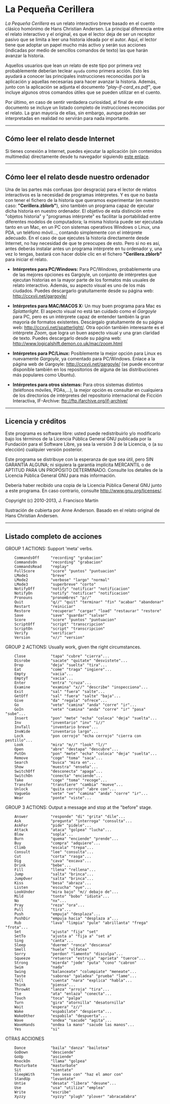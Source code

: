 # La Pequeña Cerillera

*La Pequeña Cerillera* es un relato interactivo breve basado en el cuento clásico homónimo de Hans Christian Andersen. La principal diferencia entre el relato interactivo y el original, es que el lector deja de ser un receptor pasivo que se limita a leer una historia ideada por el autor. Aquí, el lector tiene que adoptar un papel mucho más activo y serán sus acciones (indicadas por medio de sencillos comandos de texto) las que harán avanzar la historia.

Aquellos usuarios que lean un relato de este tipo por primera vez probablemente deberían teclear `ayuda` como primera acción. Esto les ayudará a conocer las principales instrucciones reconocidas por la aplicación y aquellas necesarias para hacer avanzar la historia. Además, junto con la aplicación se adjunta el documento *"play-if-card_es.pdf"*, que incluye algunos otros comandos útiles que se pueden utilizar en el cuento.

Por último, en caso de sentir verdadera curiosidad, al final de este documento se incluye un listado completo de instrucciones reconocidas por el relato. La gran mayoría de ellas, sin embargo, aunque podrán ser interpretadas en realidad no servirán para nada importante.

-------


## Cómo leer el relato desde Internet

Si tienes conexión a Internet, puedes ejecutar la aplicación (sin contenidos multimedia) directamente desde tu navegador siguiendo [este enlace](http://iplayif.com/?story=http%3A//www.caad.es/sites/default/files/descargas/Juegos/Maquina-Z/cerillera.z5).

-------


## Cómo leer el relato desde nuestro ordenador

Una de las partes más confusas (por desgracia) para el lector de relatos interactivos es la necesidad de programas intérpretes. Y es que no basta con tener el fichero de la historia que queramos experimentar (en nuestro caso: **"Cerillera.zblorb"**), sino también un programa capaz de ejecutar dicha historia en nuestro ordenador. El objetivo de esta distinción entre "objetos historia" y "programas intérprete" es facilitar la portabilidad entre diferentes modelos de computadora; la misma historia puede ser ejecutada tanto en un Mac, en un PC con sistemas operativos Windows o Linux, una PDA, un teléfono móvil..., contando simplemente con el intérprete adecuado. En el caso de que ejecutes la historia directamente desde Internet, no hay necesidad de que te preocupes de esto. Pero si no es así, antes deberás instalar antes un programa intérprete en tu ordenador y, una vez lo tengas, bastará con hacer doble clic en el fichero **"Cerillera.zblorb"** para iniciar el relato.

* **Intérpretes para PC/Windows:** Para PC/Windows, probablemente una de las mejores opciones es Gargoyle, un conjunto de intérpretes que ejecutan historias en la mayor parte de los formatos más usuales de relato interactivo. Además, su aspecto visual es uno de los más ciudados. Puedes descargarlo gratuítamente desde su página web: <http://ccxvii.net/gargoyle/>

* **Intérpretes para MAC/MACOS X:** Un muy buen programa para Mac es *Splatterlight*. El aspecto visual no está tan cuidado como el *Gargoyle* para PC, pero es un intérprete capaz de entender también la gran mayoría de formatos existentes. Descárgalo gratuítamente de su página web: <http://ccxvii.net/spatterlight/>. Otra opción también interesante es el intérprete *Zoom*, que logra un buen aspecto visual y una gran claridad de texto. Puedes descargarlo desde su página web: <http://www.logicalshift.demon.co.uk/mac/zoom.html>

* **Intérpretes para PC/Linux:** Posiblemente la mejor opción para Linux es nuevamente *Gargoyle*, ya comentado para PC/Windows. Enlace a la página web de Gargoyle: <http://ccxvii.net/gargoyle/> (se puede encontrar disponible también en los repositorios de alguna de las distribuciones más populares como Ubuntu).

* **Intérpretes para otros sistemas:** Para otros sistemas distintos (teléfonos móviles, PDAs,...), la mejor opción es consultar en cualquiera de los directorios de intérpretes del repositorio internacional de Ficción Interactiva, IF-Archive: <ftp://ftp.ifarchive.org/if-archive/>

-------


## Licencia y créditos

Este programa es software libre: usted puede redistribuirlo y/o modificarlo bajo los términos de la Licencia Pública General GNU publicada por la Fundación para el Software Libre, ya sea la versión 3 de la Licencia, o (a su elección) cualquier versión posterior.

Este programa se distribuye con la esperanza de que sea útil, pero SIN GARANTÍA ALGUNA; ni siquiera la garantía implícita MERCANTIL o de APTITUD PARA UN PROPÓSITO DETERMINADO. Consulte los detalles de la Licencia Pública General GNU para más información.

Debería haber recibido una copia de la Licencia Pública General GNU junto a este programa. En caso contrario, consulte <http://www.gnu.org/licenses/>.

Copyright (c) 2010-2013, J. Francisco Martín

Ilustración de cubierta por Anne Anderson. Basado en el relato original de Hans Christian Andersen.

-------


## Listado completo de acciones

GROUP 1 ACTIONS: Support 'meta' verbs.

		CommandsOff		"recording" "grabacion"
		CommandsOn		"recording" "grabacion"
		CommandsRead	"replay"
		FullScore		"score" "puntos" "puntuacion"
		LMode1			"breve"
		LMode2			"verbose" "largo" "normal"
		LMode3			"superbreve" "corto"
		NotifyOff		"notify" "notificar" "notificacion"
		NotifyOn		"notify" "notificar" "notificacion"
		Pronouns		"pronombres" "p//"
		Quit			"q//" "quit" "terminar" "fin" "acabar" "abandonar"
		Restart			"reiniciar"
		Restore			"recuperar" "cargar" "load" "restaurar" "restore"
		Save			"save" "guardar" "salvar"
		Score			"score" "puntos" "puntuacion"
		ScriptOff		"script" "transcripcion"
		ScriptOn		"script" "transcripcion"
		Verify			"verificar"
		Version			"v//" "version"

GROUP 2 ACTIONS: Usually work, given the right circumstances.

		Close			"tapa" "cubre" "cierra"...
		Disrobe			"sacate" "quitate" "desvistete"...
		Drop			"deja" "suelta" "tira"...
		Eat				"come" "traga" "ingiere"...
		Empty			"vacia"...
		EmptyT			"vacia"...
		Enter			"entra" "cruza"...
		Examine			"examina" "x//" "describe" "inspecciona"...
		Exit			"sal" "fuera" "salte"...
		GetOff			"sal" "fuera" "salte" "baja"...
		Give			"da" "regala" "ofrece"...
		Go				"vete" "camina" "anda" "corre" "ir"...
		GoIn			"vete" "camina" "anda" "corre" "ir" "pasa" "sube"...
		Insert			"pon" "mete" "echa" "coloca" "deja" "suelta"...
		Inv				"inventario" "inv" "i//"
		InvTall			"inventario breve"...
		InvWide			"inventario largo"...
		Lock			"pon cerrojo" "echa cerrojo" "cierra con pestillo"...
		Look			"mira" "m//" "look" "l//"
		Open			"abre" "destapa" "descubre"...
		PutOn			"pon" "mete" "echa" "coloca" "deja" "suelta"...
		Remove			"coge" "toma" "saca"...
		Search			"busca" "mira en"...
		Show			"muestra" "enseña"...
		SwitchOff		"desconecta" "apaga"...
		SwitchOn		"conecta" "enciende"...
		Take			"coge" "toma" "recoge"...
		Transfer		"transfiere" "cambia" "mueve"...
		Unlock			"quita cerrojo" "abre con"...
		VagueGo			"vete" "ve" "camina" "anda" "corre" "ir"...
		Wear			"ponte" "viste"...

GROUP 3 ACTIONS: Output a message and stop at the "before" stage.

		Answer			"responde" "di" "grita" "dile"...
		Ask				"pregunta" "interroga" "consulta"...
		AskFor			"pide" "pidele"...
		Attack			"ataca" "golpea" "lucha"...
		Blow			"sopla"...
		Burn			"quema" "enciende" "prende"...
		Buy				"compra" "adquiere"...
		Climb			"escala" "trepa"...
		Consult			"lee" "consulta"...
		Cut				"corta" "rasga"...
		Dig				"cava" "excava"...
		Drink			"bebe"...
		Fill			"llena" "rellena"...
		Jump			"salta" "brinca"...
		JumpOver		"salta" "brinca"...
		Kiss			"besa" "abraza"...
		Listen			"escucha" "oye"...
		LookUnder		"mira bajo" "m// debajo de"...
		Mild			"tonto" "bobo" "idiota"...
		No				"nx"...
		Pray			"reza" "ora"...
		Pull			"tira"...
		Push			"empuja" "desplaza"...
		PushDir			"empuja hacia" "desplaza a"...
		Rub				"lava" "limpia" "pule" "abrillanta" "frega" "frota"...
		Set				"ajusta" "fija" "set"
		SetTo			"ajusta a" "fija a" "set a"
		Sing			"canta"...
		Sleep			"duerme" "ronca" "descansa"
		Smell			"huele" "olfatea"
		Sorry			"perdon" "lamento" "disculpa"...
		Squeeze			"retuerce" "estruja" "aprieta" "tuerce"...
		Strong			"mierda" "jode" "puta" "cono" "cabron"
		Swim			"nada"
		Swing			"balanceate" "columpiate" "meneate"...
		Taste			"saborea" "paladea" "prueba" "lame"...
		Tell			"cuenta" "nara" "explica" "habla"...
		Think			"piensa"...
		ThrowAt			"lanza" "arroja" "tira"...
		Tie				"ata" "enlaza" "conecta"...
		Touch			"toca" "palpa"
		Turn			"gira" "atornilla" "desatornilla"
		Wait			"espera" "z//"
		Wake			"espabilate" "despierta"...
		WakeOther		"espabila" "despuerta"...
		Wave			"ondea" "sacude" "agita"...
		WaveHands		"ondea la mano" "sacude las manos"...
		Yes				"si"

OTRAS ACCIONES

		Dance			"baila" "danza" "bailotea"
		GoDown			"desciende"
		GoUp			"asciende"
		KnockOn			"llama" "golpea"
		Masturbate		"masturbate"
		Sit				"sientate"
		SleepWith		"ten sexo con" "haz el amor con"
		StandUp			"levantate"
		Untie			"desata" "libera" "desune"...
		Use				"usa" "utiliza" "emplea"
		Write			"escribe"
		Xyzzy			"xyzzy" "plugh" "plover" "abracadabra"


